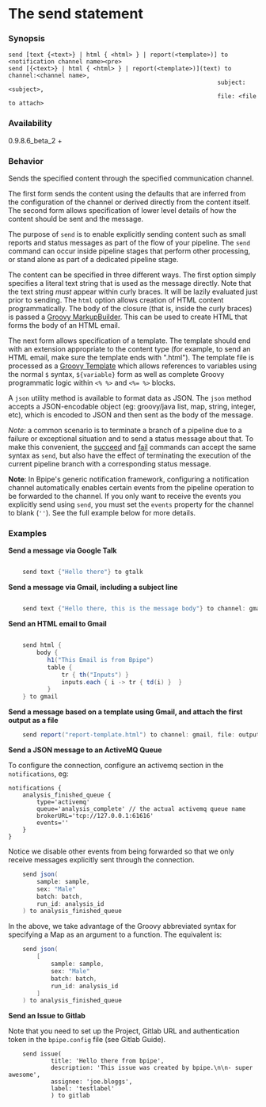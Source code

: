 # The send statement

### Synopsis

    
    
    send [text {<text>} | html { <html> } | report(<template>)] to <notification channel name><pre>
    send [{<text>} | html { <html> } | report(<template>)](text) to channel:<channel name>, 
                                                               subject:<subject>, 
                                                               file: <file to attach> 
 
### Availability

0.9.8.6_beta_2 +

### Behavior

Sends the specified content through the specified communication channel.

The first form sends the content using the defaults that are inferred from the
configuration of the channel or derived directly from the content itself. The
second form allows specification of lower level details of how the content
should be sent and the message.

The purpose of `send` is to enable explicitly sending content such as small
reports and status messages as part of the flow of your pipeline. The `send`
command can occur inside pipeline stages that perform other processing, or
stand alone as part of a dedicated pipeline stage.

The content can be specified in three different ways. The first option simply
specifies a literal text string that is used as the message directly. Note that
the text string *must* appear within curly braces. It will be lazily evaluated
just prior to sending. The `html` option allows creation of HTML content
programmatically. The body of the closure (that is, inside the curly braces) is
passed a [Groovy MarkupBuilder](http://groovy.codehaus.org/Creating+XML+using+Groovy's+MarkupBuilder).
This can be used to create HTML that forms the body of an HTML email. 

The next form allows specification of a template. The template should end with
an extension appropriate to the content type (for example, to send an HTML
email, make sure the template ends with ".html").  The template file is
processed as a [Groovy Template](http://groovy.codehaus.org/Groovy+Templates)
which allows references to variables using the normal `$` syntax, `${variable}`
form as well as complete Groovy programmatic logic within `<% %>`  and `<%= %>`
blocks.

A `json` utility method is available to format data as JSON. The `json` method
accepts a JSON-encodable object (eg: groovy/java list, map, string, integer, etc),
which is encoded to JSON and then sent as the body of the message.

*Note*: a common scenario is to terminate a branch of a pipeline due to a
failure or exceptional situation and to send a status message about that. To
make this convenient, the [succeed](Language/Succeed) and [fail](Language/Fail)
commands can accept the same syntax as `send`, but also have the effect of
terminating the execution of the current pipeline branch with a
corresponding status message.

**Note**: In Bpipe's generic notification framework, configuring a
notification channel automatically enables certain events from the pipeline
operation to be forwarded to the channel. If you only want to receive
the events you explicitly send using `send`, you must set the 
`events` property for the channel to blank (`''`). See the 
full example below for more details.

### Examples

**Send a message via Google Talk**
```groovy 

    send text {"Hello there"} to gtalk
```

**Send a message via Gmail, including a subject line**
```groovy 

    send text {"Hello there, this is the message body"} to channel: gmail, subject: "This is an email from Bpipe"
```

**Send an HTML email to Gmail**
```groovy 

    send html {
        body { 
           h1("This Email is from Bpipe")
           table { 
               tr { th("Inputs") }
               inputs.each { i -> tr { td(i) }  }
           }
    } to gmail
```

**Send a message based on a template using Gmail, and attach the first output as a file**
```groovy 
    send report("report-template.html") to channel: gmail, file: output1.txt
```

**Send a JSON message to an ActiveMQ Queue**

To configure the connection, configure an activemq section in the `notifications`, eg:

```
notifications {
    analysis_finished_queue {
        type='activemq'
        queue='analysis_complete' // the actual activemq queue name
        brokerURL='tcp://127.0.0.1:61616' 
        events=''
    }
}
```

Notice we disable other events from being forwarded so that we only receive messages
explicitly sent through the connection.

```groovy
    send json(
        sample: sample, 
        sex: "Male"
        batch: batch,
        run_id: analysis_id
    ) to analysis_finished_queue
```

In the above, we take advantage of the Groovy abbreviated syntax for
specifying a Map as an argument to a function. The equivalent is:

```groovy
    send json(
        [
            sample: sample, 
            sex: "Male"
            batch: batch,
            run_id: analysis_id
        ]
    ) to analysis_finished_queue
```

**Send an Issue to Gitlab**

Note that you need to set up the Project, Gitlab URL and authentication token
in the `bpipe.config` file (see Gitlab Guide).

```
    send issue(                                                                         
            title: 'Hello there from bpipe',                            
            description: 'This issue was created by bpipe.\n\n- super awesome',         
            assignee: 'joe.bloggs',                                                  
            label: 'testlabel'                                                         
            ) to gitlab                                                                 
```



